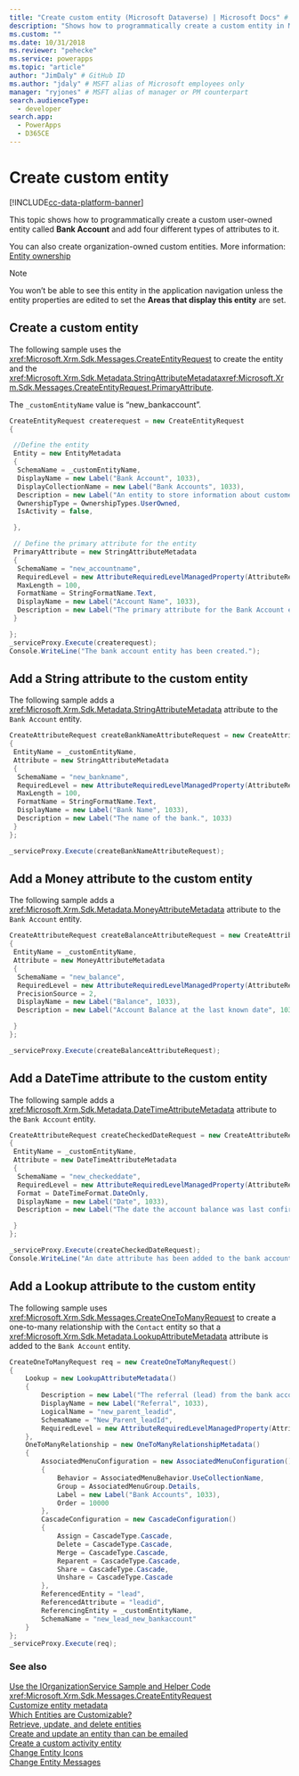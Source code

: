 ```yaml
---
title: "Create custom entity (Microsoft Dataverse) | Microsoft Docs" # Intent and product brand in a unique string of 43-59 chars including spaces
description: "Shows how to programmatically create a custom entity in Microsoft Dataverse." # 115-145 characters including spaces. This abstract displays in the search result.
ms.custom: ""
ms.date: 10/31/2018
ms.reviewer: "pehecke"
ms.service: powerapps
ms.topic: "article"
author: "JimDaly" # GitHub ID
ms.author: "jdaly" # MSFT alias of Microsoft employees only
manager: "ryjones" # MSFT alias of manager or PM counterpart
search.audienceType: 
  - developer
search.app: 
  - PowerApps
  - D365CE
---
```

# Create custom entity

[!INCLUDE[cc-data-platform-banner](../../../includes/cc-data-platform-banner.md)]

This topic shows how to programmatically create a custom user-owned entity called **Bank Account** and add four different types of attributes to it.  
  
You can also create organization-owned custom entities. More information: [Entity ownership](/dynamics365/customer-engagement/developer/introduction-entities#entity-ownership)  
  
> [!NOTE]
>  You won’t be able to see this entity in the application navigation unless the entity properties are edited to set the **Areas that display this entity** are set.  
  
<a name="BKMK_CreateCustomEntity"></a>   

## Create a custom entity  

 The following sample uses the <xref:Microsoft.Xrm.Sdk.Messages.CreateEntityRequest> to create the entity and the <xref:Microsoft.Xrm.Sdk.Metadata.StringAttributeMetadata><xref:Microsoft.Xrm.Sdk.Messages.CreateEntityRequest.PrimaryAttribute>.  
  
 The `_customEntityName` value is “new_bankaccount”.  
  
```csharp
CreateEntityRequest createrequest = new CreateEntityRequest
{

 //Define the entity
 Entity = new EntityMetadata
 {
  SchemaName = _customEntityName,
  DisplayName = new Label("Bank Account", 1033),
  DisplayCollectionName = new Label("Bank Accounts", 1033),
  Description = new Label("An entity to store information about customer bank accounts", 1033),
  OwnershipType = OwnershipTypes.UserOwned,
  IsActivity = false,

 },

 // Define the primary attribute for the entity
 PrimaryAttribute = new StringAttributeMetadata
 {
  SchemaName = "new_accountname",
  RequiredLevel = new AttributeRequiredLevelManagedProperty(AttributeRequiredLevel.None),
  MaxLength = 100,
  FormatName = StringFormatName.Text,
  DisplayName = new Label("Account Name", 1033),
  Description = new Label("The primary attribute for the Bank Account entity.", 1033)
 }

};
_serviceProxy.Execute(createrequest);
Console.WriteLine("The bank account entity has been created.");
```  
  
<a name="BKMK_AddStringAttribute"></a>   

## Add a String attribute to the custom entity  

The following sample adds a <xref:Microsoft.Xrm.Sdk.Metadata.StringAttributeMetadata> attribute to the `Bank Account` entity.  
  
```csharp
CreateAttributeRequest createBankNameAttributeRequest = new CreateAttributeRequest
{
 EntityName = _customEntityName,
 Attribute = new StringAttributeMetadata
 {
  SchemaName = "new_bankname",
  RequiredLevel = new AttributeRequiredLevelManagedProperty(AttributeRequiredLevel.None),
  MaxLength = 100,
  FormatName = StringFormatName.Text,
  DisplayName = new Label("Bank Name", 1033),
  Description = new Label("The name of the bank.", 1033)
 }
};

_serviceProxy.Execute(createBankNameAttributeRequest);
```
  
<a name="BKMK_AddMoneyAttribute"></a>   

## Add a Money attribute to the custom entity  

 The following sample adds a <xref:Microsoft.Xrm.Sdk.Metadata.MoneyAttributeMetadata> attribute to the `Bank Account` entity.  
  
```csharp
CreateAttributeRequest createBalanceAttributeRequest = new CreateAttributeRequest
{
 EntityName = _customEntityName,
 Attribute = new MoneyAttributeMetadata
 {
  SchemaName = "new_balance",
  RequiredLevel = new AttributeRequiredLevelManagedProperty(AttributeRequiredLevel.None),
  PrecisionSource = 2,
  DisplayName = new Label("Balance", 1033),
  Description = new Label("Account Balance at the last known date", 1033),

 }
};

_serviceProxy.Execute(createBalanceAttributeRequest);

```  
  
<a name="BKMK_AddDateTimeAttribute"></a>   

## Add a DateTime attribute to the custom entity  

The following sample adds a <xref:Microsoft.Xrm.Sdk.Metadata.DateTimeAttributeMetadata> attribute to the `Bank Account` entity.  
  
```csharp
CreateAttributeRequest createCheckedDateRequest = new CreateAttributeRequest
{
 EntityName = _customEntityName,
 Attribute = new DateTimeAttributeMetadata
 {
  SchemaName = "new_checkeddate",
  RequiredLevel = new AttributeRequiredLevelManagedProperty(AttributeRequiredLevel.None),
  Format = DateTimeFormat.DateOnly,
  DisplayName = new Label("Date", 1033),
  Description = new Label("The date the account balance was last confirmed", 1033)

 }
};

_serviceProxy.Execute(createCheckedDateRequest);
Console.WriteLine("An date attribute has been added to the bank account entity.");
```
  
<a name="BKMK_AddLookupAttribute"></a>
   
## Add a Lookup attribute to the custom entity 
 
 The following sample uses <xref:Microsoft.Xrm.Sdk.Messages.CreateOneToManyRequest> to create a one-to-many relationship with the `Contact` entity so that a <xref:Microsoft.Xrm.Sdk.Metadata.LookupAttributeMetadata> attribute is added to the `Bank Account` entity.  
  
```csharp
CreateOneToManyRequest req = new CreateOneToManyRequest()
{
    Lookup = new LookupAttributeMetadata()
    {
        Description = new Label("The referral (lead) from the bank account owner", 1033),
        DisplayName = new Label("Referral", 1033),
        LogicalName = "new_parent_leadid",
        SchemaName = "New_Parent_leadId",
        RequiredLevel = new AttributeRequiredLevelManagedProperty(AttributeRequiredLevel.Recommended)
    },
    OneToManyRelationship = new OneToManyRelationshipMetadata()
    {
        AssociatedMenuConfiguration = new AssociatedMenuConfiguration()
        {
            Behavior = AssociatedMenuBehavior.UseCollectionName,
            Group = AssociatedMenuGroup.Details,
            Label = new Label("Bank Accounts", 1033),
            Order = 10000
        },
        CascadeConfiguration = new CascadeConfiguration()
        {
            Assign = CascadeType.Cascade,
            Delete = CascadeType.Cascade,
            Merge = CascadeType.Cascade,
            Reparent = CascadeType.Cascade,
            Share = CascadeType.Cascade,
            Unshare = CascadeType.Cascade
        },
        ReferencedEntity = "lead",
        ReferencedAttribute = "leadid",
        ReferencingEntity = _customEntityName,
        SchemaName = "new_lead_new_bankaccount"
    }
};
_serviceProxy.Execute(req);
```
  
### See also  
 [Use the IOrganizationService Sample and Helper Code](/dynamics365/customer-engagement/developer/use-sample-helper-code)   
 <xref:Microsoft.Xrm.Sdk.Messages.CreateEntityRequest>   
 [Customize entity metadata](../customize-entity-metadata.md)   
 [Which Entities are Customizable?](/dynamics365/customer-engagement/developer/which-entities-are-customizable)   
 [Retrieve, update, and delete entities](/dynamics365/customer-engagement/developer/retrieve-update-delete-entities)   
 [Create and update an entity than can be emailed](/dynamics365/customer-engagement/developer/create-update-entity-emailed)   
 [Create a custom activity entity](/dynamics365/customer-engagement/developer/create-custom-activity-entity)   
 [Change Entity Icons](/dynamics365/customer-engagement/developer/modify-icons-entity)   
 [Change Entity Messages](/dynamics365/customer-engagement/developer/modify-messages-entity)
